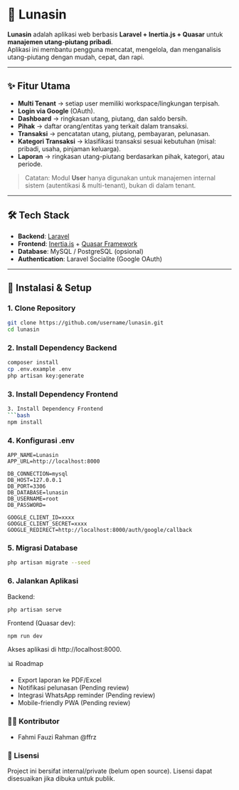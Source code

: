 # 🧾 Lunasin
**Lunasin** adalah aplikasi web berbasis **Laravel + Inertia.js + Quasar** untuk **manajemen utang-piutang pribadi**.  
Aplikasi ini membantu pengguna mencatat, mengelola, dan menganalisis utang-piutang dengan mudah, cepat, dan rapi.  

---

## ✨ Fitur Utama
- **Multi Tenant** → setiap user memiliki workspace/lingkungan terpisah.  
- **Login via Google** (OAuth).  
- **Dashboard** → ringkasan utang, piutang, dan saldo bersih.  
- **Pihak** → daftar orang/entitas yang terkait dalam transaksi.  
- **Transaksi** → pencatatan utang, piutang, pembayaran, pelunasan.  
- **Kategori Transaksi** → klasifikasi transaksi sesuai kebutuhan (misal: pribadi, usaha, pinjaman keluarga).  
- **Laporan** → ringkasan utang-piutang berdasarkan pihak, kategori, atau periode.  

> Catatan: Modul **User** hanya digunakan untuk manajemen internal sistem (autentikasi & multi-tenant), bukan di dalam tenant.

---

## 🛠️ Tech Stack
- **Backend**: [Laravel](https://laravel.com/)  
- **Frontend**: [Inertia.js](https://inertiajs.com/) + [Quasar Framework](https://quasar.dev/)  
- **Database**: MySQL / PostgreSQL (opsional)  
- **Authentication**: Laravel Socialite (Google OAuth)  

---

## 🚀 Instalasi & Setup
### 1. Clone Repository
```bash
git clone https://github.com/username/lunasin.git
cd lunasin
```
### 2. Install Dependency Backend
```bash
composer install
cp .env.example .env
php artisan key:generate
```
### 3. Install Dependency Frontend
```bash
3. Install Dependency Frontend
```bash
npm install
```
### 4. Konfigurasi .env
```env
APP_NAME=Lunasin
APP_URL=http://localhost:8000

DB_CONNECTION=mysql
DB_HOST=127.0.0.1
DB_PORT=3306
DB_DATABASE=lunasin
DB_USERNAME=root
DB_PASSWORD=

GOOGLE_CLIENT_ID=xxxx
GOOGLE_CLIENT_SECRET=xxxx
GOOGLE_REDIRECT=http://localhost:8000/auth/google/callback
```
### 5. Migrasi Database
```bash
php artisan migrate --seed
```
### 6. Jalankan Aplikasi
Backend:
```code
php artisan serve
```
Frontend (Quasar dev):
```bash
npm run dev
```
Akses aplikasi di http://localhost:8000.

📊 Roadmap
* Export laporan ke PDF/Excel
* Notifikasi pelunasan (Pending review)
* Integrasi WhatsApp reminder (Pending review)
* Mobile-friendly PWA (Pending review)

### 👨‍💻 Kontributor
- Fahmi Fauzi Rahman @ffrz

### 📜 Lisensi
Project ini bersifat internal/private (belum open source).
Lisensi dapat disesuaikan jika dibuka untuk publik.

